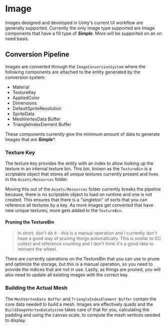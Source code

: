 # Image

Images designed and developed in Unity's current UI workflow are generally supported. Currently the only image 
type supported are Image components that have a fill type of ***Simple***. More will be supported on an on need 
basis.

## Conversion Pipeline
Images are converted through the `ImageConversionSystem` where the following components are attached to the 
entity generated by the conversion system:

* Material
* TextureKey
* AppliedColor
* Dimensions
* DefaultSpriteResolution
* SpriteData
* MeshVertexData Buffer
* TriangleIndexElement Buffer

These components currently give the minimum amount of data to generate Images that are ***Simple****.

### Texture Key
The texture key provides the entity with an index to allow looking up the texture in an internal texture bin. 
This bin, known as the `TextureBin` is a scriptable object that stores all unique textures currently present and 
lives in the `Assets/Resources` folder.

Moving this out of the `Assets/Resources` folder currently breaks the pipeline because, there is no scriptable 
object to load on runtime and one is not created. This ensures that there is a "singleton" of sorts that you can 
reference all textures by a key. As more images get converted that have new unique textures, more gets added to 
the `TextureBin`.

#### Pruning the TextureBin
> In short, don't do it - this is a manual operation and I currently don't have a good way of pruning things 
automatically. This is similar to GC collect and reference counting and I don't think it's a good idea to 
reinvent the wheel.

There are currently operations on the TextureBin that you can use to prune and optimize the storage, but this is 
a manual operation, so you need to provide the indices that are not in use. Lastly, as things are pruned, you 
will also need to update all existing images with the correct key.

### Building the Actual Mesh
The `MeshVertexData Buffer` and `TriangleIndexElement Buffer` contain the core data needed to build a mesh. 
Images are effectively quads and the `BuildImageVertexDataSystem` takes care of that for you, calculating the 
padding and using the canvas scale, to compute the mesh vertices needed to display.
